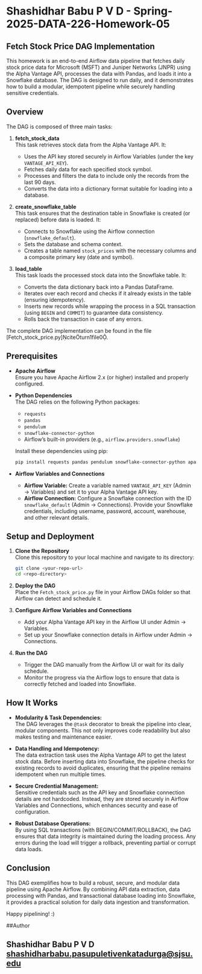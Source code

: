 # Shashidhar Babu P V D - Spring-2025-DATA-226-Homework-05


## Fetch Stock Price DAG Implementation

This homework is an end-to-end Airflow data pipeline that fetches daily stock price data for Microsoft (MSFT) and Juniper Networks (JNPR) using the Alpha Vantage API, processes the data with Pandas, and loads it into a Snowflake database. The DAG is designed to run daily, and it demonstrates how to build a modular, idempotent pipeline while securely handling sensitive credentials.

## Overview

The DAG is composed of three main tasks:

1. **fetch_stock_data**  
   This task retrieves stock data from the Alpha Vantage API. It:
   - Uses the API key stored securely in Airflow Variables (under the key `VANTAGE_API_KEY`).
   - Fetches daily data for each specified stock symbol.
   - Processes and filters the data to include only the records from the last 90 days.
   - Converts the data into a dictionary format suitable for loading into a database.

2. **create_snowflake_table**  
   This task ensures that the destination table in Snowflake is created (or replaced) before data is loaded. It:
   - Connects to Snowflake using the Airflow connection (`snowflake_default`).
   - Sets the database and schema context.
   - Creates a table named `stock_prices` with the necessary columns and a composite primary key (date and symbol).

3. **load_table**  
   This task loads the processed stock data into the Snowflake table. It:
   - Converts the data dictionary back into a Pandas DataFrame.
   - Iterates over each record and checks if it already exists in the table (ensuring idempotency).
   - Inserts new records while wrapping the process in a SQL transaction (using `BEGIN` and `COMMIT`) to guarantee data consistency.
   - Rolls back the transaction in case of any errors.

The complete DAG implementation can be found in the file [Fetch_stock_price.py]citeturn1file0.

## Prerequisites

- **Apache Airflow**  
  Ensure you have Apache Airflow 2.x (or higher) installed and properly configured.

- **Python Dependencies**  
  The DAG relies on the following Python packages:
  - `requests`
  - `pandas`
  - `pendulum`
  - `snowflake-connector-python`
  - Airflow’s built-in providers (e.g., `airflow.providers.snowflake`)

  Install these dependencies using pip:
  ```bash
  pip install requests pandas pendulum snowflake-connector-python apache-airflow
  ```

- **Airflow Variables and Connections**  
  - **Airflow Variable:** Create a variable named `VANTAGE_API_KEY` (Admin → Variables) and set it to your Alpha Vantage API key.
  - **Airflow Connection:** Configure a Snowflake connection with the ID `snowflake_default` (Admin → Connections). Provide your Snowflake credentials, including username, password, account, warehouse, and other relevant details.

## Setup and Deployment

1. **Clone the Repository**  
   Clone this repository to your local machine and navigate to its directory:
   ```bash
   git clone <your-repo-url>
   cd <repo-directory>
   ```

2. **Deploy the DAG**  
   Place the `Fetch_stock_price.py` file in your Airflow DAGs folder so that Airflow can detect and schedule it.

3. **Configure Airflow Variables and Connections**  
   - Add your Alpha Vantage API key in the Airflow UI under Admin → Variables.
   - Set up your Snowflake connection details in Airflow under Admin → Connections.

4. **Run the DAG**  
   - Trigger the DAG manually from the Airflow UI or wait for its daily schedule.
   - Monitor the progress via the Airflow logs to ensure that data is correctly fetched and loaded into Snowflake.

## How It Works

- **Modularity & Task Dependencies:**  
  The DAG leverages the `@task` decorator to break the pipeline into clear, modular components. This not only improves code readability but also makes testing and maintenance easier.

- **Data Handling and Idempotency:**  
  The data extraction task uses the Alpha Vantage API to get the latest stock data. Before inserting data into Snowflake, the pipeline checks for existing records to avoid duplicates, ensuring that the pipeline remains idempotent when run multiple times.

- **Secure Credential Management:**  
  Sensitive credentials such as the API key and Snowflake connection details are not hardcoded. Instead, they are stored securely in Airflow Variables and Connections, which enhances security and ease of configuration.

- **Robust Database Operations:**  
  By using SQL transactions (with BEGIN/COMMIT/ROLLBACK), the DAG ensures that data integrity is maintained during the loading process. Any errors during the load will trigger a rollback, preventing partial or corrupt data loads.


## Conclusion

This DAG exemplifies how to build a robust, secure, and modular data pipeline using Apache Airflow. By combining API data extraction, data processing with Pandas, and transactional database loading into Snowflake, it provides a practical solution for daily data ingestion and transformation.

Happy pipelining! :)


##Author

Shashidhar Babu P V D
shashidharbabu.pasupuletivenkatadurga@sjsu.edu
---
